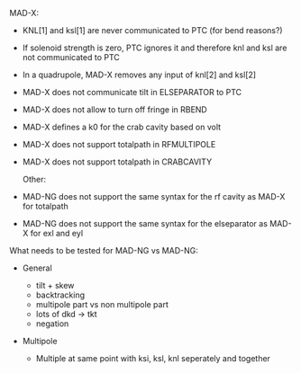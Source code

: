   MAD-X:

- KNL[1] and ksl[1] are never communicated to PTC (for bend reasons?)
- If solenoid strength is zero, PTC ignores it and therefore knl and ksl are not communicated to PTC
- In a quadrupole, MAD-X removes any input of knl[2] and ksl[2]
- MAD-X does not communicate tilt in ELSEPARATOR to PTC
- MAD-X does not allow to turn off fringe in RBEND
- MAD-X defines a k0 for the crab cavity based on volt
- MAD-X does not support totalpath in RFMULTIPOLE
- MAD-X does not support totalpath in CRABCAVITY
  
  Other:

- MAD-NG does not support the same syntax for the rf cavity as MAD-X for totalpath
- MAD-NG does not support the same syntax for the elseparator as MAD-X for exl and eyl

What needs to be tested for MAD-NG vs MAD-NG:
- General
  - tilt + skew
  - backtracking
  - multipole part vs non multipole part
  - lots of dkd -> tkt
  - negation

- Multipole  
  - Multiple at same point with ksi, ksl, knl seperately and together
